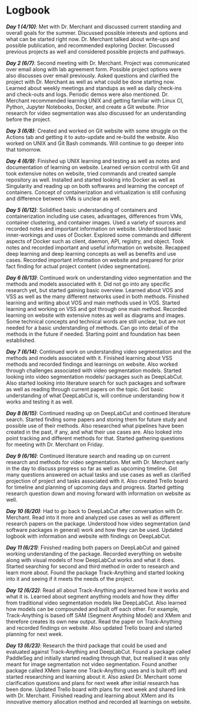 # Logbook


***Day 1 (4/10)***: Met with Dr. Merchant and discussed current standing and overall goals for the summer. Discussed possible interests and options and what can be started right now. Dr. Merchant talked about write-ups and possible publication, and recommended exploring Docker. Discussed previous projects as well and considered possible projects and pathways.


***Day 2 (6/7)***: Second meeting with Dr. Merchant. Project was communicated over email along with lab agreement form. Possible project options were also discusses over email previously. Asked questions and clarified the project with Dr. Merchant as well as what could be done starting now. Learned about weekly meetings and standups as well as daily check-ins and check-outs and logs. Periodic demos were also mentioned. Dr. Merchant recommended learning UNIX and getting familiar with Linux Cl, Python, Jupyter Notebooks, Docker, and create a Git website. Prior research for video segmentation was also discussed for an understanding before the project.

***Day 3 (6/8)***: Created and worked on Git website with some struggle on the Actions tab and getting it to auto-update and re-build the website. Also worked on UNIX and Git Bash commands. Will continue to go deeper into that tomorrow.

***Day 4 (6/9)***: Finished up UNIX learning and testing as well as notes and documentation of learning on website. Learned version control with Git and took extensive notes on website, tried commands and created sample repository as well. Installed and started looking into Docker as well as Singularity and reading up on both softwares and learning the concept of containers. Concept of containerization and virtualization is still confusing and difference between VMs is unclear as well.

***Day 5 (6/12)***: Solidified basic understanding of containers and containerization including use cases, advantages, differences from VMs, container clustering, and container images. Used a variety of sources and recorded notes and important information on website. Understood basic inner-workings and uses of Docker. Explored some commands and different aspects of Docker such as client, daemon, API, registry, and object. Took notes and recorded important and useful information on website. Recapped deep learning and deep learning concepts as well as benefits and use cases. Recorded important information on website and prepared for prior fact finding for actual project content (video segmentation).

***Day 6 (6/13)***: Continued work on understanding video segmentation and the methods and models associated with it. Did not go into any specific research yet, but started gaining basic overview. Learned about VOS and VSS as well as the many different networks used in both methods. Finished learning and writing about VOS and main methods used in VOS. Started learning and working on VSS and got through one main method. Recorded learning on website with extensive notes as well as diagrams and images. Some technical concepts and technical words are still unclear, but are not needed for a basic understanding of methods. Can go into detail of the methods in the future if needed. Starting point and foundation has been established.

***Day 7 (6/14)***: Continued work on understanding video segmentation and the methods and models associated with it. Finished learning about VSS methods and recorded findings and learnings on website. Also worked through challenges associated with video segmentation models. Started looking into video segmentation models/ packages such as DeepLabCut. Also started looking into literature search for such packages and software as well as reading through current papers on the topic. Got basic understanding of what DeepLabCut is, will continue understanding how it works and testing it as well.

***Day 8 (6/15)***: Continued reading up on DeepLabCut and continued literature search. Started finding some papers and storing them for future study and possible use of their methods. Also researched what pipelines have been created in the past, if any, and what their use cases are. Also looked into point tracking and different methods for that. Started gathering questions for meeting with Dr. Merchant on Friday.

***Day 9 (6/16)***: Continued literature search and reading up on current research and methods for video segmentation. Met with Dr. Merchant early in the day to discuss progress so far as well as upcoming timeline. Got many questions answered on actual tasks and use cases as well as clarified projection of project and tasks associated with it. Also created Trello board for timeline and planning of upcoming days and progress. Started getting research question down and moving forward with information on website as well.

***Day 10 (6/20)***: Had to go back to DeepLabCut after conversation with Dr. Merchant. Read into it more and analyzed use cases as well as different research papers on the package. Understood how video segmentation (and software packages in general) work and how they can be used. Updated logbook with information and website with findings on DeepLabCut. 

***Day 11 (6/21)***: Finished reading both papers on DeepLabCut and gained working understanding of the package. Recorded everything on website along with visual models of how DeepLabCut works and what it does. Started searching for second and third method in order to research and learn more about. Found the package Track-Anything and started looking into it and seeing if it meets the needs of the project.

***Day 12 (6/22)***: Read all about Track-Anything and learned how it works and what it is. Learned about segment anything models and how they differ from traditional video segmentation models like DeepLabCut. Also learned how models can be compounded and built off each other. For example, Track-Anything is based off SAM (Segment Anything Model) and XMem and therefore creates its own new output. Read the paper on Track-Anything and recorded findings on website. Also updated Trello board and started planning for next week.

***Day 13 (6/23)***: Research the third package that could be used and evaluated against Track-Anything and DeepLabCut. Found a package called PaddleSeg and initially started reading through that, but realised it was only meant for image segmentation not video segmentation. Found another package called XMem (same one Track-Anything uses and is built off) and started researching and learning about it. Also asked Dr. Merchant some clarification questions and plans for next week after initial research has been done. Updated Trello board with plans for next week and shared link with Dr. Merchant. Finished reading and learning about XMem and its innovative memory allocation method and recorded all learnings on website.

